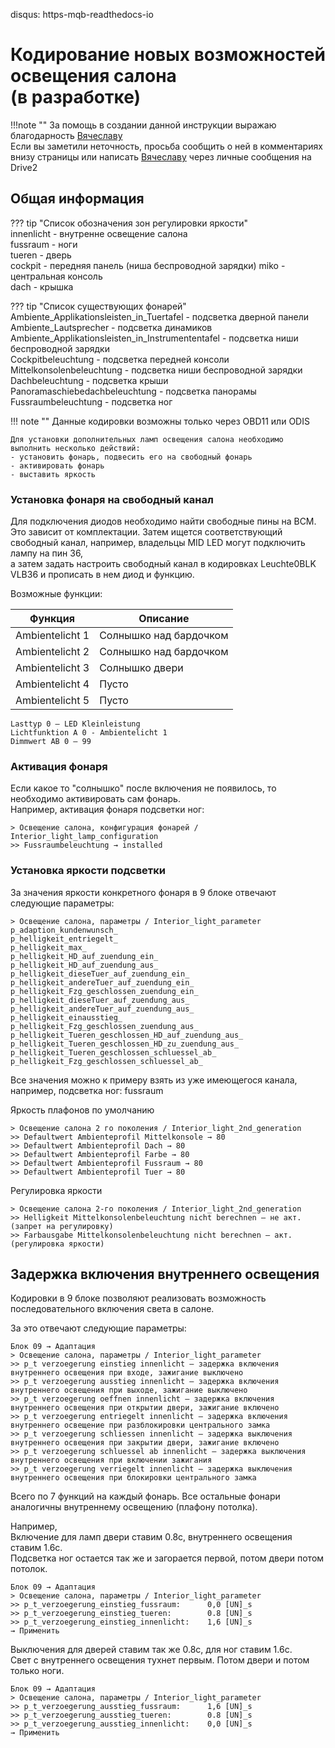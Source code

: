 disqus: https-mqb-readthedocs-io
# Кодирование новых возможностей освещения салона  <br> (в разработке)

!!!note ""
    За помощь в создании данной инструкции выражаю благодарность [Вячеславу](https://www.drive2.ru/users/slavian116)   
    Если вы заметили неточность, просьба сообщить о ней в комментариях внизу страницы или написать [Вячеславу](https://www.drive2.ru/users/slavian116) через личные сообщения на Drive2

## Общая информация

??? tip "Список обозначения зон регулировки яркости"  
    innenlicht - внутренне освещение салона  
    fussraum - ноги  
    tueren - дверь  
    cockpit - передняя панель (ниша беспроводной зарядки)
    miko - центральная консоль  
    dach - крышка  
    
??? tip "Список существующих фонарей"
    Ambiente_Applikationsleisten_in_Tuertafel - подсветка дверной панели 
    Ambiente_Lautsprecher - подсветка динамиков  
    Ambiente_Applikationsleisten_in_Instrumententafel - подсветка ниши беспроводной зарядки    
    Cockpitbeleuchtung - подсветка передней консоли  
    Mittelkonsolenbeleuchtung - подсветка ниши беспроводной зарядки  
    Dachbeleuchtung - подсветка крыши  
    Panoramaschiebedachbeleuchtung - подсветка панорамы    
    Fussraumbeleuchtung - подсветка ног  

!!! note ""
    Данные кодировки возможны только через OBD11 или ODIS   
      
    Для установки дополнительных ламп освещения салона необходимо выполнить несколько действий:  
    - установить фонарь, подвесить его на свободный фонарь
    - активировать фонарь  
    - выставить яркость  
   
### Установка фонаря на свободный канал

Для подключения диодов необходимо найти свободные пины на ВСМ. Это зависит от комплектации. 
Затем ищется соответствующий свободный канал, например, владельцы MID LED могут подключить лампу на пин 36,  
а затем задать настроить свободный канал в кодировках Leuchte0BLK VLB36 и прописать в нем диод и функцию.  

Возможные функции: 

|Функция|Описание|
|---|---|
| Ambientelicht 1 | Солнышко над бардочком |
| Ambientelicht 2 | Солнышко над бардочком |
| Ambientelicht 3 | Солнышко двери |
| Ambientelicht 4 | Пусто |
| Ambientelicht 5 | Пусто |

```
Lasttyp 0 — LED Kleinleistung
Lichtfunktion A 0 - Ambientelicht 1
Dimmwert AB 0 — 99
```   
   
### Активация фонаря

Если какое то "солнышко" после включения не появилось, то необходимо активировать сам фонарь.   
Например, активация фонаря подсветки ног:
```
> Освещение салона, конфигурация фонарей / Interior_light_lamp_configuration
>> Fussraumbeleuchtung → installed
```
   
### Установка яркости подсветки

За значения яркости конкретного фонаря в 9 блоке отвечают следующие параметры:
```
> Освещение салона, параметры / Interior_light_parameter
p_adaption_kundenwunsch_
p_helligkeit_entriegelt_
p_helligkeit_max_
p_helligkeit_HD_auf_zuendung_ein_
p_helligkeit_HD_auf_zuendung_aus_
p_helligkeit_dieseTuer_auf_zuendung_ein_
p_helligkeit_andereTuer_auf_zuendung_ein_
p_helligkeit_Fzg_geschlossen_zuendung_ein_
p_helligkeit_dieseTuer_auf_zuendung_aus_
p_helligkeit_andereTuer_auf_zuendung_aus_
p_helligkeit_einausstieg_
p_helligkeit_Fzg_geschlossen_zuendung_aus_
p_helligkeit_Tueren_geschlossen_HD_auf_zuendung_aus_
p_helligkeit_Tueren_geschlossen_HD_zu_zuendung_aus_
p_helligkeit_Tueren_geschlossen_schluessel_ab_
p_helligkeit_Fzg_geschlossen_schluessel_ab_
```
Все значения можно к примеру взять из уже имеющегося канала, например, подсветка ног: fussraum

Яркость плафонов по умолчанию
```
> Освещение салона 2 го поколения / Interior_light_2nd_generation
>> Defaultwert Ambienteprofil Mittelkonsole → 80
>> Defaultwert Ambienteprofil Dach → 80
>> Defaultwert Ambienteprofil Farbe → 80
>> Defaultwert Ambienteprofil Fussraum → 80
>> Defaultwert Ambienteprofil Tuer → 80
```

Регулировка яркости
```
> Освещение салона 2-го поколения / Interior_light_2nd_generation
>> Helligkeit Mittelkonsolenbeleuchtung nicht berechnen — не акт. (запрет на регулировку)
>> Farbausgabe Mittelkonsolenbeleuchtung nicht berechnen — акт. (регулировка яркости)
```

## Задержка включения внутреннего освещения

Кодировки в 9 блоке позволяют реализовать возможность последовательного включения света в салоне. 

За это отвечают следующие параметры:
```
Блок 09 → Адаптация
> Освещение салона, параметры / Interior_light_parameter
>> p_t verzoegerung einstieg innenlicht — задержка включения внутреннего освещения при входе, зажигание выключено
>> p_t verzoegerung ausstieg innenlicht — задержка включения внутреннего освещения при выходе, зажигание выключено
>> p_t verzoegerung oeffnen innenlicht — задержка включения внутреннего освещения при открытии двери, зажигание включено
>> p_t verzoegerung entriegelt innenlicht — задержка включения внутреннего освещение при разблокировки центрального замка
>> p_t verzoegerung schliessen innenlicht — задержка выключения внутреннего освещения при закрытии двери, зажигание включено
>> p_t verzoegerung schluessel ab innenlicht — задержка выключения внутреннего освещения при включении зажигания
>> p_t verzoegerung verriegelt innenlicht — задержка выключения внутреннего освещения при блокировки центрального замка
```
Всего по 7 функций на каждый фонарь. Все остальные фонари аналогичны внутреннему освещению (плафону потолка).

Например,  
Включение для ламп двери ставим 0.8с, внутреннего освещения ставим 1.6с.   
Подсветка ног остается так же и загорается первой, потом двери потом потолок.
```
Блок 09 → Адаптация
> Освещение салона, параметры / Interior_light_parameter
>> p_t_verzoegerung_einstieg_fussraum:	    0,0 [UN]_s
>> p_t_verzoegerung_einstieg_tueren:	    0.8 [UN]_s
>> p_t_verzoegerung_einstieg_innenlicht:    1,6 [UN]_s
→ Применить
```

Выключения для дверей ставим так же 0.8с, для ног ставим 1.6с.   
Свет с внутреннего освещения тухнет первым. Потом двери и потом только ноги.
```
Блок 09 → Адаптация
> Освещение салона, параметры / Interior_light_parameter
>> p_t_verzoegerung_ausstieg_fussraum:	    1,6 [UN]_s
>> p_t_verzoegerung_ausstieg_tueren:	    0.8 [UN]_s
>> p_t_verzoegerung_ausstieg_innenlicht:    0,0 [UN]_s
→ Применить
```